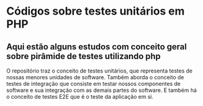 # Códigos sobre testes unitários em PHP

## Aqui estão alguns estudos com conceito geral sobre pirâmide de testes utilizando php

O repositório traz o conceito de testes unitários, que representa testes de nossas menores unidades de software. Também aborda o conceito de testes de integração que consiste em testar nossos componentes de software e sua integração com as demais partes do software. E também há o conceito de testes E2E que é o teste da aplicação em si. 